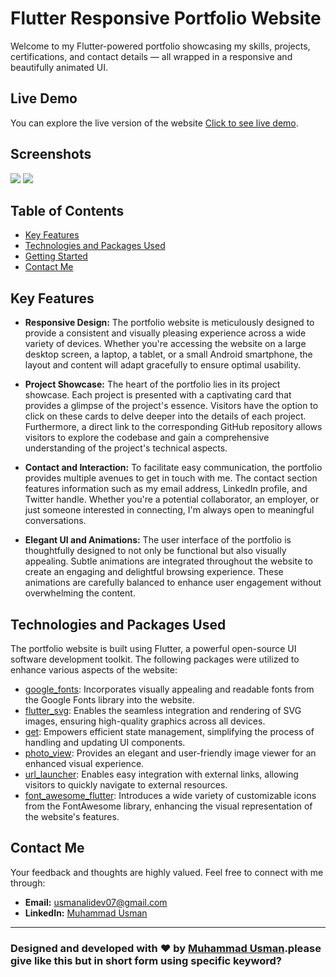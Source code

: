 # Flutter Responsive Portfolio Website

Welcome to my Flutter-powered portfolio showcasing my skills, projects, certifications, and contact details — all wrapped in a responsive and beautifully animated UI.
## Live Demo

You can explore the live version of the website [Click to see live demo](https://usmanalidev.netlify.app/#/).

## Screenshots

<img src="1.png">
<img src="2.png">

## Table of Contents

- [Key Features](#key-features)
- [Technologies and Packages Used](#technologies-and-packages-used)
- [Getting Started](#getting-started)
- [Contact Me](#contact-me)

## Key Features

- **Responsive Design:** The portfolio website is meticulously designed to provide a consistent and visually pleasing experience across a wide variety of devices. Whether you're accessing the website on a large desktop screen, a laptop, a tablet, or a small Android smartphone, the layout and content will adapt gracefully to ensure optimal usability.

- **Project Showcase:** The heart of the portfolio lies in its project showcase. Each project is presented with a captivating card that provides a glimpse of the project's essence. Visitors have the option to click on these cards to delve deeper into the details of each project. Furthermore, a direct link to the corresponding GitHub repository allows visitors to explore the codebase and gain a comprehensive understanding of the project's technical aspects.

- **Contact and Interaction:** To facilitate easy communication, the portfolio provides multiple avenues to get in touch with me. The contact section features information such as my email address, LinkedIn profile, and Twitter handle. Whether you're a potential collaborator, an employer, or just someone interested in connecting, I'm always open to meaningful conversations.

- **Elegant UI and Animations:** The user interface of the portfolio is thoughtfully designed to not only be functional but also visually appealing. Subtle animations are integrated throughout the website to create an engaging and delightful browsing experience. These animations are carefully balanced to enhance user engagement without overwhelming the content.

## Technologies and Packages Used

The portfolio website is built using Flutter, a powerful open-source UI software development toolkit. The following packages were utilized to enhance various aspects of the website:

- [google_fonts](https://pub.dev/packages/google_fonts): Incorporates visually appealing and readable fonts from the Google Fonts library into the website.
- [flutter_svg](https://pub.dev/packages/flutter_svg): Enables the seamless integration and rendering of SVG images, ensuring high-quality graphics across all devices.
- [get](https://pub.dev/packages/get): Empowers efficient state management, simplifying the process of handling and updating UI components.
- [photo_view](https://pub.dev/packages/photo_view): Provides an elegant and user-friendly image viewer for an enhanced visual experience.
- [url_launcher](https://pub.dev/packages/url_launcher): Enables easy integration with external links, allowing visitors to quickly navigate to external resources.
- [font_awesome_flutter](https://pub.dev/packages/font_awesome_flutter): Introduces a wide variety of customizable icons from the FontAwesome library, enhancing the visual representation of the website's features.


## Contact Me

Your feedback and thoughts are highly valued. Feel free to connect with me through:

- **Email:** usmanalidev07@gmail.com
- **LinkedIn:** [Muhammad Usman](https://www.linkedin.com/in/muhammad-usman1214/)

---

### Designed and developed with ❤️ by [Muhammad Usman](https://www.linkedin.com/in/muhammad-usman1214/).please give like this but in short form using specific keyword?
